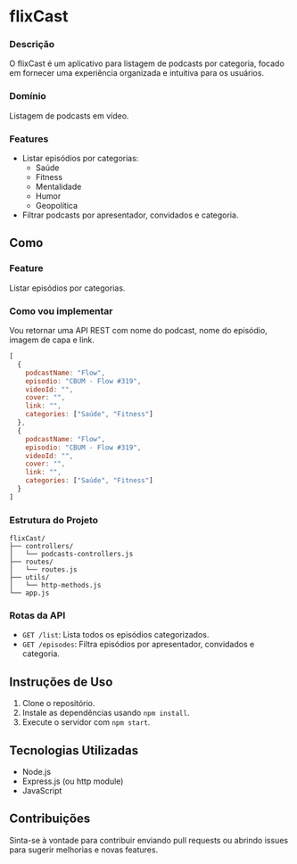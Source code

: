  # flixCast

### Descrição
O flixCast é um aplicativo para listagem de podcasts por categoria, focado em fornecer uma experiência organizada e intuitiva para os usuários.

### Domínio
Listagem de podcasts em vídeo.

### Features
- Listar episódios por categorias:
  - Saúde
  - Fitness
  - Mentalidade
  - Humor
  - Geopolítica
- Filtrar podcasts por apresentador, convidados e categoria.

## Como

### Feature
Listar episódios por categorias.

### Como vou implementar
Vou retornar uma API REST com nome do podcast, nome do episódio, imagem de capa e link.

```js
[
  {
    podcastName: "Flow",
    episodio: "CBUM - Flow #319",
    videoId: "",
    cover: "",
    link: "",
    categories: ["Saúde", "Fitness"]
  },
  {
    podcastName: "Flow",
    episodio: "CBUM - Flow #319",
    videoId: "",
    cover: "",
    link: "",
    categories: ["Saúde", "Fitness"]
  }
]
```


### Estrutura do Projeto
```
flixCast/
├── controllers/
│   └── podcasts-controllers.js
├── routes/
│   └── routes.js
├── utils/
│   └── http-methods.js
└── app.js
```

### Rotas da API
- `GET /list`: Lista todos os episódios categorizados.
- `GET /episodes`: Filtra episódios por apresentador, convidados e categoria.

## Instruções de Uso
1. Clone o repositório.
2. Instale as dependências usando `npm install`.
3. Execute o servidor com `npm start`.

## Tecnologias Utilizadas
- Node.js
- Express.js (ou http module)
- JavaScript

## Contribuições
Sinta-se à vontade para contribuir enviando pull requests ou abrindo issues para sugerir melhorias e novas features.